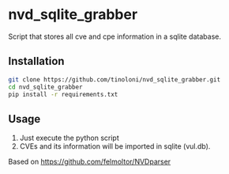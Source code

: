 # nvd_sqlite_grabber

Script that stores all cve and cpe information in a sqlite database.

## Installation

```bash
git clone https://github.com/tinoloni/nvd_sqlite_grabber.git
cd nvd_sqlite_grabber
pip install -r requirements.txt
```
## Usage

1. Just execute the python script
2. CVEs and its information will be imported in sqlite (vul.db).

Based on https://github.com/felmoltor/NVDparser


